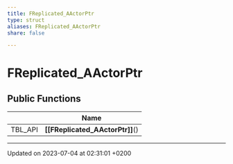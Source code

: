 ```yaml
---
title: FReplicated_AActorPtr
type: struct
aliases: FReplicated_AActorPtr
share: false

---
```


# FReplicated_AActorPtr





## Public Functions

|                | Name           |
| -------------- | -------------- |
| TBL_API | **[[FReplicated_AActorPtr]]**() |

-------------------------------

Updated on 2023-07-04 at 02:31:01 +0200